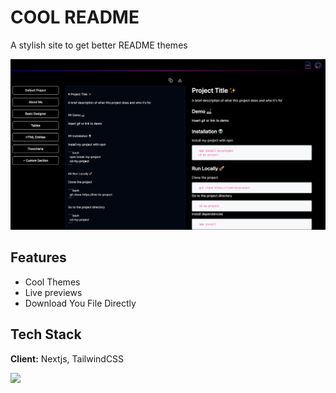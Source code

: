 
# COOL README

A stylish site to get better README themes


![App Screenshot](/public/app-ui.png)


## Features

- Cool Themes
- Live previews
- Download You File Directly 



## Tech Stack

**Client:** Nextjs, TailwindCSS


![](https://media.giphy.com/media/jNSY12faLpJSPDmt5b/giphy.gif)
